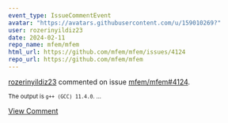 ```yaml
---
event_type: IssueCommentEvent
avatar: "https://avatars.githubusercontent.com/u/159010269?"
user: rozerinyildiz23
date: 2024-02-11
repo_name: mfem/mfem
html_url: https://github.com/mfem/mfem/issues/4124
repo_url: https://github.com/mfem/mfem
---
```


<a href='https://github.com/rozerinyildiz23' target='_blank'>rozerinyildiz23</a> commented on issue <a href='https://github.com/mfem/mfem/issues/4124' target='_blank'>mfem/mfem#4124</a>.

<small>The output is `g++ (GCC) 11.4.0`....</small>

<a href='https://github.com/mfem/mfem/issues/4124' target='_blank'>View Comment</a>